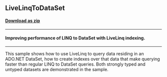 ## LiveLinqToDataSet
#### [Download as zip](https://grapecity.github.io/DownGit/#/home?url=https://github.com/GrapeCity/ComponentOne-WPF-Samples/tree/master/NET_4.6.2/C1.WPF.DataSource/CS/LiveLinq/HowTo/Indexing/LiveLinqToDataSet)
____
#### Improving performance of LINQ to DataSet with LiveLinq indexing.
____
This sample shows how to use LiveLinq to query data residing in an
ADO.NET DataSet, how to create indexes over that data that make querying
faster than regular LINQ to DataSet queries. Both strongly typed and
untyped datasets are demonstrated in the sample.




